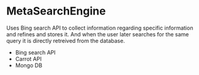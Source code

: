 # MetaSearchEngine

Uses Bing search API to collect information regarding specific information and refines and stores it. And when the user later searches for the same query it is directly retreived from the database.

- Bing search API
- Carrot API
- Mongo DB

